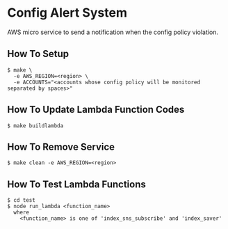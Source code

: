 
# Config  Alert System

AWS micro service to send a notification when the config policy violation.


## How To Setup

    $ make \
      -e AWS_REGION=<region> \
      -e ACCOUNTS="<accounts whose config policy will be monitored separated by spaces>"


## How To Update Lambda Function Codes

    $ make buildlambda


## How To Remove Service

    $ make clean -e AWS_REGION=<region>


## How To Test Lambda Functions

    $ cd test
    $ node run_lambda <function_name>
      where
        <function_name> is one of 'index_sns_subscribe' and 'index_saver'
